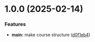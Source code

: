 # 1.0.0 (2025-02-14)


### Features

* **main:** make course structure ([d0f1eb4](https://github.com/nehocudumat/os-intro/commit/d0f1eb4c7960e2929421d6686ad0fb065e12308b))



